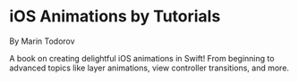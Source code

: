# iOS Animations by Tutorials
By Marin Todorov

A book on creating delightful iOS animations in Swift! From beginning to advanced topics like layer animations, view controller transitions, and more.
